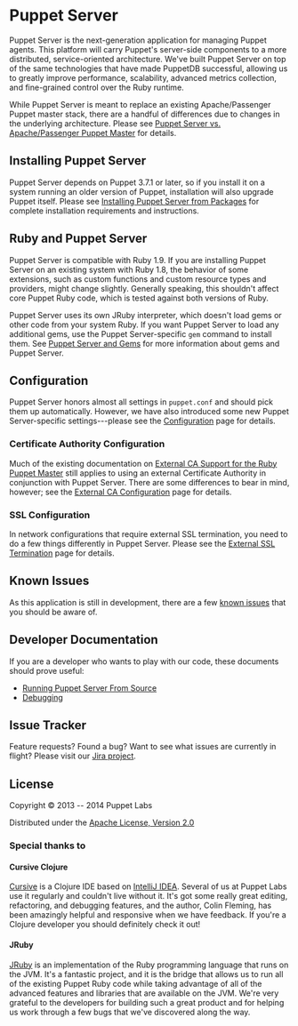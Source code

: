 # Puppet Server

Puppet Server is the next-generation application for managing Puppet agents.
This platform will carry Puppet's server-side components to a more
distributed, service-oriented architecture. We've built Puppet Server on top of the
same technologies that have made PuppetDB successful, allowing us to
greatly improve performance, scalability, advanced metrics collection,
and fine-grained control over the Ruby runtime.

While Puppet Server is meant to replace an existing
Apache/Passenger Puppet master stack, there are a handful of differences
due to changes in the underlying architecture. Please see [Puppet Server vs. Apache/Passenger Puppet Master](./documentation/puppetserver_vs_passenger.markdown) for details.

## Installing Puppet Server
 
Puppet Server depends on Puppet 3.7.1 or later, so if you install it on a system running an older version of Puppet, installation will also upgrade Puppet itself. Please see [Installing Puppet Server from Packages](./documentation/install_from_packages.markdown) for complete installation  requirements and instructions.

## Ruby and Puppet Server

Puppet Server is compatible with Ruby 1.9. If you are installing
Puppet Server on an existing system with Ruby 1.8, the behavior of some extensions, such as custom functions and custom resource types and providers, might change slightly. Generally speaking, this shouldn't affect core Puppet Ruby code, which is tested against both versions of Ruby. 

Puppet Server uses its own JRuby interpreter, which doesn't load gems or other code from your system Ruby. If you want Puppet Server to load any additional gems, use the Puppet Server-specific `gem` command to install them. See [Puppet Server and Gems](./documentation/gems.markdown) for more information about gems and Puppet Server. 

## Configuration

Puppet Server honors almost all settings in `puppet.conf` and should pick them
up automatically. However, we have also introduced some new Puppet Server-specific settings---please see the [Configuration](./documentation/configuration.markdown) page for details.

### Certificate Authority Configuration

Much of the existing documentation on [External CA Support for the Ruby Puppet Master](https://docs.puppetlabs.com/puppet/latest/reference/config_ssl_external_ca.html)
still applies to using an external Certificate Authority in conjunction with Puppet Server. There are some  differences to bear in mind, however; see the [External CA Configuration](./documentation/external_ca_configuration.markdown) page for details.

### SSL Configuration

In network configurations that require external SSL termination, you need to do a few things differently in Puppet Server. Please see the [External SSL Termination](./documentation/external_ssl_termination.markdown) page for details.

## Known Issues

As this application is still in development, there are a few [known issues](./documentation/known_issues.markdown) that you should be aware of.

## Developer Documentation

If you are a developer who wants to play with our code, these documents should prove useful:
* [Running Puppet Server From Source](./documentation/dev_running_from_source.markdown) 
* [Debugging](./documentation/dev_debugging.markdown)

## Issue Tracker

Feature requests?  Found a bug?  Want to see what issues are currently in flight?  Please visit our [Jira project](https://tickets.puppetlabs.com/browse/SERVER).

## License

Copyright © 2013 -- 2014 Puppet Labs

Distributed under the [Apache License, Version 2.0](http://www.apache.org/licenses/LICENSE-2.0.html)

### Special thanks to

#### Cursive Clojure

[Cursive](https://cursiveclojure.com/) is a Clojure IDE based on
[IntelliJ IDEA](http://www.jetbrains.com/idea/download/index.html).  Several of
us at Puppet Labs use it regularly and couldn't live without it.  It's got
some really great editing, refactoring, and debugging features, and the author,
Colin Fleming, has been amazingly helpful and responsive when we have feedback.
If you're a Clojure developer you should definitely check it out!

#### JRuby

[JRuby](http://jruby.org/) is an implementation of the Ruby programming language
that runs on the JVM.  It's a fantastic project, and it is the bridge that allows
us to run all of the existing Puppet Ruby code while taking advantage of all of
the advanced features and libraries that are available on the JVM.  We're very
grateful to the developers for building such a great product and for helping us
work through a few bugs that we've discovered along the way.

[leiningen]: https://github.com/technomancy/leiningen

